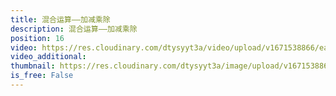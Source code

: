 ```yaml
---
title: 混合运算——加减乘除
description: 混合运算——加减乘除
position: 16
video: https://res.cloudinary.com/dtysyyt3a/video/upload/v1671538866/easymath/2年级下/05单元混合运算/sxa8wd6gfc44okvkxcdf.mp4
video_additional: 
thumbnail: https://res.cloudinary.com/dtysyyt3a/image/upload/v1671538868/easymath/2年级下/05单元混合运算/ugbxmlnmdxplypmrprrg.png
is_free: False
---
```

